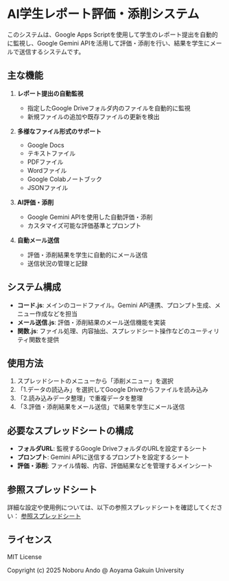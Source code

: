 # AI学生レポート評価・添削システム

このシステムは、Google Apps Scriptを使用して学生のレポート提出を自動的に監視し、Google Gemini APIを活用して評価・添削を行い、結果を学生にメールで送信するシステムです。

## 主な機能

1. **レポート提出の自動監視**
   - 指定したGoogle Driveフォルダ内のファイルを自動的に監視
   - 新規ファイルの追加や既存ファイルの更新を検出

2. **多様なファイル形式のサポート**
   - Google Docs
   - テキストファイル
   - PDFファイル
   - Wordファイル
   - Google Colabノートブック
   - JSONファイル

3. **AI評価・添削**
   - Google Gemini APIを使用した自動評価・添削
   - カスタマイズ可能な評価基準とプロンプト

4. **自動メール送信**
   - 評価・添削結果を学生に自動的にメール送信
   - 送信状況の管理と記録

## システム構成

- **コード.js**: メインのコードファイル。Gemini API連携、プロンプト生成、メニュー作成などを担当
- **メール送信.js**: 評価・添削結果のメール送信機能を実装
- **関数.js**: ファイル処理、内容抽出、スプレッドシート操作などのユーティリティ関数を提供

## 使用方法

1. スプレッドシートのメニューから「添削メニュー」を選択
2. 「1.データの読込み」を選択してGoogle Driveからファイルを読み込み
3. 「2.読み込みデータ整理」で重複データを整理
4. 「3.評価・添削結果をメール送信」で結果を学生にメール送信

## 必要なスプレッドシートの構成

- **フォルダURL**: 監視するGoogle DriveフォルダのURLを設定するシート
- **プロンプト**: Gemini APIに送信するプロンプトを設定するシート
- **評価・添削**: ファイル情報、内容、評価結果などを管理するメインシート

## 参照スプレッドシート

詳細な設定や使用例については、以下の参照スプレッドシートを確認してください：
[参照スプレッドシート](https://docs.google.com/spreadsheets/d/1fb6X18d4CFX3PIjEclpYG_J0B3XMbAoTsJEST4AR-u8/copy)

## ライセンス

MIT License

Copyright (c) 2025 Noboru Ando @ Aoyama Gakuin University
